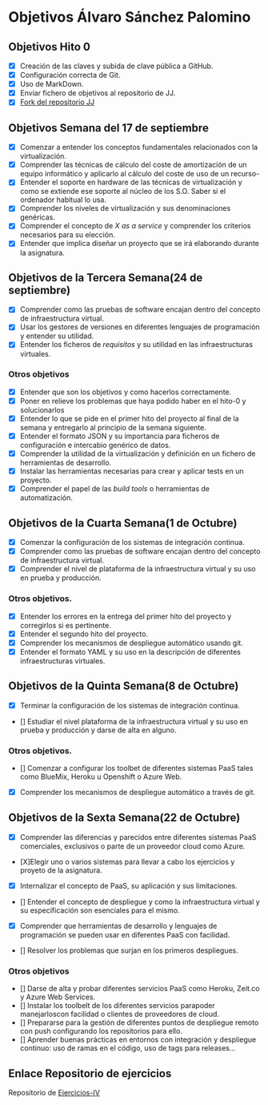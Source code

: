 # Objetivos Álvaro Sánchez Palomino


## Objetivos Hito 0
- [X] Creación de las claves y subida de clave pública a GitHub.
- [X] Configuración correcta de Git.
- [X] Uso de MarkDown.
- [X] Enviar fichero de objetivos al repositorio de JJ.
- [X] [Fork del repositorio JJ](https://github.com/Alvarosanpal/IV-18-19)

## Objetivos Semana del 17 de septiembre
- [X] Comenzar a entender los conceptos fundamentales relacionados con la virtualización.
- [X] Comprender las técnicas de cálculo del coste de amortización de un equipo informático y aplicarlo al cálculo del coste de uso de un recurso-
- [X] Entender el soporte en hardware de las técnicas de virtualización y como se extiende ese soporte al núcleo de los S.O. Saber si el ordenador habitual lo usa.
- [X] Comprender los niveles de virtualización y sus denominaciones genéricas.
- [X] Comprender el concepto de *X as a service* y comprender los criterios necesarios para su elección.
- [X] Entender que implica diseñar un proyecto que se irá elaborando durante la asignatura.

## Objetivos de la Tercera Semana(24 de septiembre)
- [X] Comprender como las pruebas de software encajan dentro del concepto de infraestructura virtual.
- [X] Usar los gestores de versiones en diferentes lenguajes de programación y entender su utilidad.
- [X] Entender los ficheros de *requisitos* y su utilidad en las infraestructuras virtuales.
### Otros objetivos
- [X] Entender que son los objetivos y como hacerlos correctamente.
- [X] Poner en relieve los problemas que haya podido haber en el hito-0 y solucionarlos
- [X] Entender lo que se pide en el primer hito del proyecto al final de la semana y entregarlo al principio de la semana siguiente.
- [X] Entender el formato JSON y su importancia para ficheros de configuración e intercabio genérico de datos.
- [X] Comprender la utilidad de la virtualización y definición en un fichero de herramientas de desarrollo.
- [X] Instalar las herramientas necesarias para crear y aplicar tests en un proyecto.
- [X] Comprender el papel de las *build tools* o herramientas de automatización.

## Objetivos de la Cuarta Semana(1 de Octubre)
- [X] Comenzar la configuración de los sistemas de integración continua.
- [X] Comprender como las pruebas de software encajan dentro del concepto de infraestructura virtual.
- [X] Comprender el nivel de plataforma de la infraestructura virtual y su uso en prueba y producción.
### Otros objetivos.
- [X] Entender los errores en la entrega del primer hito del proyecto y corregirlos si es pertinente.
- [X] Entender el segundo hito del proyecto.
- [X] Comprender los mecanismos de despliegue automático usando git.
- [X] Entender el formato YAML y su uso en la descripción de diferentes infraestructuras virtuales.

## Objetivos de la Quinta Semana(8 de Octubre)
- [X] Terminar la configuración de los sistemas de integración continua.
- [] Estudiar el nivel plataforma de la infraestructura virtual y su uso en prueba y producción y darse de alta en alguno.
### Otros objetivos.
- [] Comenzar a configurar los toolbet de diferentes sistemas PaaS tales como BlueMix, Heroku u Openshift o Azure Web.
- [X] Comprender los mecanismos de despliegue automático a través de git.

## Objetivos de la Sexta Semana(22 de Octubre)
- [X] Comprender las diferencias y parecidos entre diferentes sistemas PaaS comerciales, exclusivos o parte de un proveedor cloud como Azure.
- [X]Elegir uno o varios sistemas para llevar a cabo los ejercicios y proyeto de la asignatura. 
- [X] Internalizar el concepto de PaaS, su aplicación y sus limitaciones.
- [] Entender el concepto de despliegue y como la infraestructura virtual y su especificación son esenciales para el mismo.
- [X] Comprender que herramientas de desarrollo y lenguajes de programación se pueden usar en diferentes PaaS con facilidad.
- [] Resolver los problemas que surjan en los primeros despliegues.
### Otros objetivos
- [] Darse de alta y probar diferentes servicios PaaS como Heroku, Zeit.co y Azure Web Services.
- [] Instalar los toolbelt de los diferentes servicios parapoder manejarloscon facilidad o clientes de proveedores de cloud.
- [] Prepararse para la gestión de diferentes puntos de despliegue remoto con push configurando los repositorios para ello.
- [] Aprender buenas prácticas en entornos con integración y despliegue continuo: uso de ramas en el código, uso de tags para releases...

## Enlace Repositorio de ejercicios
 Repositorio de  [Ejercicios-IV](https://github.com/Alvarosanpal/Ejercicios-IV)

 
 



